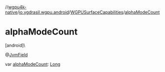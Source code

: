 //[wgpu4k-native](../../../index.md)/[io.ygdrasil.wgpu.android](../index.md)/[WGPUSurfaceCapabilities](index.md)/[alphaModeCount](alpha-mode-count.md)

# alphaModeCount

[android]\

@[JvmField](https://kotlinlang.org/api/core/kotlin-stdlib/kotlin.jvm/-jvm-field/index.html)

var [alphaModeCount](alpha-mode-count.md): [Long](https://kotlinlang.org/api/core/kotlin-stdlib/kotlin/-long/index.html)